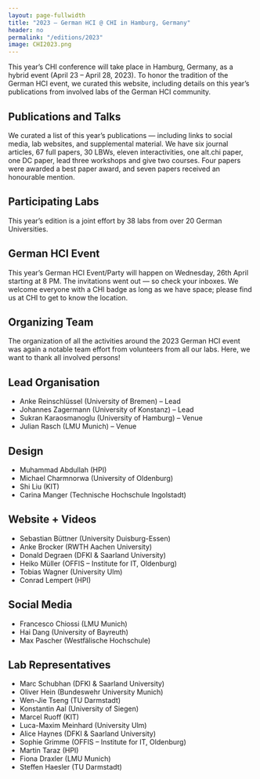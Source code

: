 ```yaml
---
layout: page-fullwidth
title: "2023 – German HCI @ CHI in Hamburg, Germany"
header: no
permalink: "/editions/2023"
image: CHI2023.png
---
```

This year’s CHI conference will take place in Hamburg, Germany, as a hybrid event (April 23 – April 28, 2023). To honor the tradition of the German HCI event, we curated this website, including details on this year’s publications from involved labs of the German HCI community.

<h2 class="head-text"> Publications and Talks </h2>
We curated a list of this year’s publications — including links to social media, lab websites, and supplemental material. We have six journal articles, 67 full papers, 30 LBWs, eleven interactivities, one alt.chi paper, one DC paper, lead three workshops and give two courses. Four papers were awarded a best paper award, and seven papers received an honourable mention.

<h2 class="head-text"> Participating Labs </h2>
This year’s edition is a joint effort by 38 labs from over 20 German Universities.

<h2 class="head-text"> German HCI Event </h2>
This year’s German HCI Event/Party will happen on Wednesday, 26th April starting at 8 PM. The invitations went out — so check your inboxes. We welcome everyone with a CHI badge as long as we have space; please find us at CHI to get to know the location.

<h2 class="head-text"> Organizing Team </h2>
The organization of all the activities around the 2023 German HCI event was again a notable team effort from volunteers from all our labs. Here, we want to thank all involved persons!

<h2 class="head-text"> Lead Organisation </h2>

- Anke Reinschlüssel (University of Bremen) – Lead
- Johannes Zagermann (University of Konstanz) – Lead
- Sukran Karaosmanoglu (University of Hamburg) – Venue
- Julian Rasch (LMU Munich) – Venue 

<h2 class="head-text"> Design </h2>

- Muhammad Abdullah (HPI)
- Michael Charmnorwa (University of Oldenburg)
- Shi Liu (KIT)
- Carina Manger (Technische Hochschule Ingolstadt)

<h2 class="head-text">  Website + Videos </h2>

- Sebastian Büttner (University Duisburg-Essen)
- Anke Brocker (RWTH Aachen University)
- Donald Degraen (DFKI & Saarland University)
- Heiko Müller (OFFIS – Institute for IT, Oldenburg)
- Tobias Wagner (University Ulm)
- Conrad Lempert (HPI)

<h2 class="head-text"> Social Media</h2>

- Francesco Chiossi (LMU Munich)
- Hai Dang (University of Bayreuth)
- Max Pascher (Westfälische Hochschule)

<h2 class="head-text">  Lab Representatives </h2>

- Marc Schubhan (DFKI & Saarland University)
- Oliver Hein (Bundeswehr University Munich)
- Wen-Jie Tseng (TU Darmstadt)
- Konstantin Aal (University of Siegen)
- Marcel Ruoff (KIT)
- Luca-Maxim Meinhard (University Ulm)
- Alice Haynes (DFKI & Saarland University)
- Sophie Grimme (OFFIS – Institute for IT, Oldenburg)
- Martin Taraz (HPI)
- Fiona Draxler (LMU Munich)
- Steffen Haesler (TU Darmstadt)
